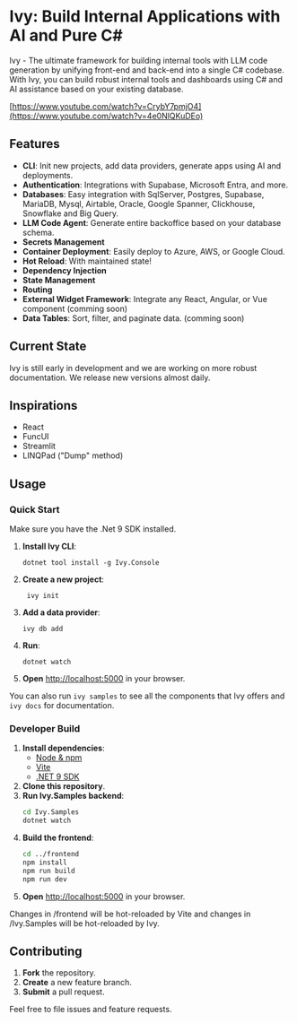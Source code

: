 # Ivy: Build Internal Applications with AI and Pure C\#

Ivy - The ultimate framework for building internal tools with LLM code generation by unifying front-end and back-end into a single C# codebase. With Ivy, you can build robust internal tools and dashboards using C# and AI assistance based on your existing database.

[https://www.youtube.com/watch?v=CrybY7pmjO4](https://www.youtube.com/watch?v=4e0NlQKuDEo)

## Features

- **CLI**: Init new projects, add data providers, generate apps using AI and deployments.
- **Authentication**: Integrations with Supabase, Microsoft Entra, and more.
- **Databases**: Easy integration with SqlServer, Postgres, Supabase, MariaDB, Mysql, Airtable, Oracle, Google Spanner, Clickhouse, Snowflake and Big Query. 
- **LLM Code Agent**: Generate entire backoffice based on your database schema.
- **Secrets Management**
- **Container Deployment**: Easily deploy to Azure, AWS, or Google Cloud.
- **Hot Reload**: With maintained state!
- **Dependency Injection**
- **State Management**
- **Routing**
- **External Widget Framework**: Integrate any React, Angular, or Vue component (comming soon)
- **Data Tables**: Sort, filter, and paginate data. (comming soon)

## Current State

Ivy is still early in development and we are working on more robust documentation. We release new versions almost daily.  

## Inspirations

- React
- FuncUI
- Streamlit
- LINQPad ("Dump" method)

## Usage

### Quick Start

Make sure you have the .Net 9 SDK installed. 

1. **Install Ivy CLI**:
   ```
   dotnet tool install -g Ivy.Console
   ```
2. **Create a new project**:
   ```
    ivy init
    ```
3. **Add a data provider**: 
   ```
   ivy db add
   ```
4. **Run**:
   ```
   dotnet watch
   ```
5. **Open** [http://localhost:5000](http://localhost:5000) in your browser.

You can also run `ivy samples` to see all the components that Ivy offers and `ivy docs` for documentation.  

### Developer Build

1. **Install dependencies**:
   - [Node & npm](https://docs.npmjs.com/downloading-and-installing-node-js-and-npm)
   - [Vite](https://vitejs.dev/)
   - [.NET 9 SDK](https://dotnet.microsoft.com/en-us/download/dotnet/9.0)
2. **Clone this repository**.
3. **Run Ivy.Samples backend**:
   ```bash
   cd Ivy.Samples
   dotnet watch
   ```
4. **Build the frontend**:
   ```bash
   cd ../frontend
   npm install
   npm run build
   npm run dev
   ```   
5. **Open** [http://localhost:5000](http://localhost:5173) in your browser.

Changes in /frontend will be hot-reloaded by Vite and changes in /Ivy.Samples will be hot-reloaded by Ivy. 

## Contributing

1. **Fork** the repository.
2. **Create** a new feature branch.
3. **Submit** a pull request.

Feel free to file issues and feature requests.


